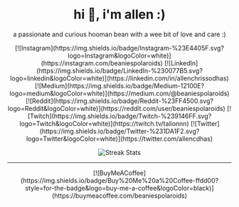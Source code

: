 <h1 align="center">hi 👋,  i'm allen :)</h1>
<p align="center">a passionate and curious hooman bean with a wee bit of love and care :)</p>

<div align="center">
    <!-- Your social media icons go here -->
    [![Instagram](https://img.shields.io/badge/Instagram-%23E4405F.svg?logo=Instagram&logoColor=white)](https://instagram.com/beaniespolaroids)
    [![LinkedIn](https://img.shields.io/badge/LinkedIn-%230077B5.svg?logo=linkedin&logoColor=white)](https://linkedin.com/in/allenchrissodhas)
    [![Medium](https://img.shields.io/badge/Medium-12100E?logo=medium&logoColor=white)](https://medium.com/@beaniespolaroids)
    [![Reddit](https://img.shields.io/badge/Reddit-%23FF4500.svg?logo=Reddit&logoColor=white)](https://reddit.com/user/beaniespolaroids)
    [![Twitch](https://img.shields.io/badge/Twitch-%239146FF.svg?logo=Twitch&logoColor=white)](https://twitch.tv/talionnn)
    [![Twitter](https://img.shields.io/badge/Twitter-%231DA1F2.svg?logo=Twitter&logoColor=white)](https://twitter.com/allencdhas)
</div>

<p align="center">
    <img src="https://github-readme-streak-stats.herokuapp.com/?user=allencdhas&theme=dark&hide_border=true" alt="Streak Stats">
</p>

---

<div align="center">
    [![BuyMeACoffee](https://img.shields.io/badge/Buy%20Me%20a%20Coffee-ffdd00?style=for-the-badge&logo=buy-me-a-coffee&logoColor=black)](https://buymeacoffee.com/beaniespolaroids)
</div>

<!-- Proudly created with GPRM ( https://gprm.itsvg.in ) -->
